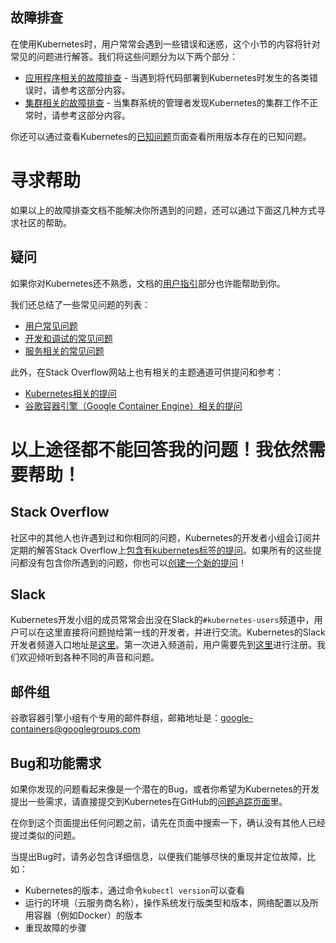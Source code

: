 ---
---

## 故障排查

在使用Kubernetes时，用户常常会遇到一些错误和迷惑，这个小节的内容将针对常见的问题进行解答。我们将这些问题分为以下两个部分：

   * [应用程序相关的故障排查](/docs/user-guide/application-troubleshooting) - 当遇到将代码部署到Kubernetes时发生的各类错误时，请参考这部分内容。
   * [集群相关的故障排查](/docs/admin/cluster-troubleshooting) - 当集群系统的管理者发现Kubernetes的集群工作不正常时，请参考这部分内容。

你还可以通过查看Kubernetes的[已知问题](/docs/user-guide/known-issues)页面查看所用版本存在的已知问题。

# 寻求帮助

如果以上的故障排查文档不能解决你所遇到的问题，还可以通过下面这几种方式寻求社区的帮助。

## 疑问

如果你对Kubernetes还不熟悉，文档的[用户指引](/docs/user-guide/)部分也许能帮助到你。

我们还总结了一些常见问题的列表：

   * [用户常见问题](https://github.com/kubernetes/kubernetes/wiki/User-FAQ)
   * [开发和调试的常见问题](https://github.com/kubernetes/kubernetes/wiki/Debugging-FAQ)
   * [服务相关的常见问题](https://github.com/kubernetes/kubernetes/wiki/Services-FAQ)

此外，在Stack Overflow网站上也有相关的主题通道可供提问和参考：

   * [Kubernetes相关的提问](http://stackoverflow.com/questions/tagged/kubernetes)
   * [谷歌容器引擎（Google Container Engine）相关的提问](http://stackoverflow.com/questions/tagged/google-container-engine)

# 以上途径都不能回答我的问题！我依然需要帮助！

## Stack Overflow

社区中的其他人也许遇到过和你相同的问题，Kubernetes的开发者小组会订阅并定期的解答Stack Overflow上[包含有kubernetes标签的提问](http://stackoverflow.com/questions/tagged/kubernetes)。如果所有的这些提问都没有包含你所遇到的问题，你也可以[创建一个新的提问](http://stackoverflow.com/questions/ask?tags=kubernetes)！

## Slack

Kubernetes开发小组的成员常常会出没在Slack的`#kubernetes-users`频道中，用户可以在这里直接将问题抛给第一线的开发者，并进行交流。Kubernetes的Slack开发者频道入口地址是[这里](https://kubernetes.slack.com)。第一次进入频道前，用户需要先到[这里](http://slack.kubernetes.io)进行注册。我们欢迎倾听到各种不同的声音和问题。

## 邮件组

谷歌容器引擎小组有个专用的邮件群组，邮箱地址是：[google-containers@googlegroups.com](https://groups.google.com/forum/#!forum/google-containers)

## Bug和功能需求

如果你发现的问题看起来像是一个潜在的Bug，或者你希望为Kubernetes的开发提出一些需求，请直接提交到Kubernetes在GitHub的[问题追踪页面](https://github.com/kubernetes/kubernetes/issues)里。

在你到这个页面提出任何问题之前，请先在页面中搜索一下，确认没有其他人已经提过类似的问题。

当提出Bug时，请务必包含详细信息，以便我们能够尽快的重现并定位故障，比如：

- Kubernetes的版本，通过命令`kubectl version`可以查看
- 运行的环境（云服务商名称），操作系统发行版类型和版本，网络配置以及所用容器（例如Docker）的版本
- 重现故障的步骤

